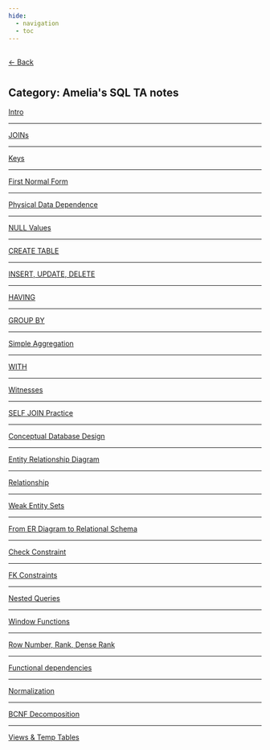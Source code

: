 ```yaml
---
hide:
  - navigation
  - toc
---
```


<div class="back-button">
    <br>
    <a href="javascript:history.back()">← Back</a>
    <br>
</div>

#
## Category: Amelia's SQL TA notes

<div class="category-index">
  <a href="../../SQL/Basics" class="index-link">Intro</a>
  <hr>
  <a href="../../SQL/JOINs" class="index-link">JOINs</a>
  <hr>
  <a href="../../SQL/key" class="index-link">Keys</a>
  <hr>
  <a href="../../SQL/1nf" class="index-link">First Normal Form</a>
  <hr>
  <a href="../../SQL/physical-dependence" class="index-link">Physical Data Dependence</a>
  <hr>
  <a href="../../SQL/null" class="index-link">NULL Values</a>
  <hr>
  <a href="../../SQL/create" class="index-link">CREATE TABLE</a>
  <hr>
  <a href="../../SQL/insert-update-del" class="index-link">INSERT, UPDATE, DELETE</a>
  <hr>
  <a href="../../SQL/having" class="index-link">HAVING</a>
   <hr>
  <a href="../../SQL/groupby" class="index-link">GROUP BY</a>
  <hr>
  <a href="../../SQL/aggregation" class="index-link">Simple Aggregation</a>
  <hr>
  <a href="../../SQL/with" class="index-link">WITH</a>
  <hr>
  <a href="../../SQL/witnesses" class="index-link">Witnesses</a>
  <hr>
  <a href="../../SQL/selfjoin" class="index-link">SELF JOIN Practice</a>
  <hr>
  <a href="../../SQL/conceptualdbdesign" class="index-link">Conceptual Database Design</a>
  <hr>
  <a href="../../SQL/erd" class="index-link">Entity Relationship Diagram</a>
  <hr>
  <a href="../../SQL/relationship" class="index-link">Relationship</a>
  <hr>
  <a href="../../SQL/weakentitysets" class="index-link">Weak Entity Sets</a>
  <hr>
  <a href="../../SQL/erdtoschema" class="index-link">From ER Diagram to Relational Schema</a>
  <hr>
  <a href="../../SQL/check" class="index-link">Check Constraint</a>
  <hr>
  <a href="../../SQL/fkconstraints" class="index-link">FK Constraints</a>
  <hr>
  <a href="../../SQL/nestedqueries" class="index-link">Nested Queries</a>
  <hr>
  <a href="../../SQL/windowfunctions" class="index-link">Window Functions</a>
  <hr>
  <a href="../../SQL/rank_rownum_denserank" class="index-link">Row Number, Rank, Dense Rank</a>
  <hr>
  <a href="../../SQL/fd" class="index-link">Functional dependencies</a>
  <hr>
  <a href="../../SQL/normalization" class="index-link">Normalization</a>
  <hr>
  <a href="../../SQL/bcnfdecomp" class="index-link">BCNF Decomposition</a>
  <hr>
  <a href="../../SQL/views&temptables" class="index-link">Views & Temp Tables</a>
</div>